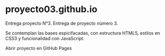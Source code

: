 # proyecto03.github.io
Entrega proyecto N°3.
Entrega de proyecto número 3. 

Se contemplan las bases espicifacadas, con estructura HTML5, estilos en CSS3 y funcionalidad con JavaScript.

Abrir proyecto en GitHub Pages <a href="https://proyecto03.github.io/">
